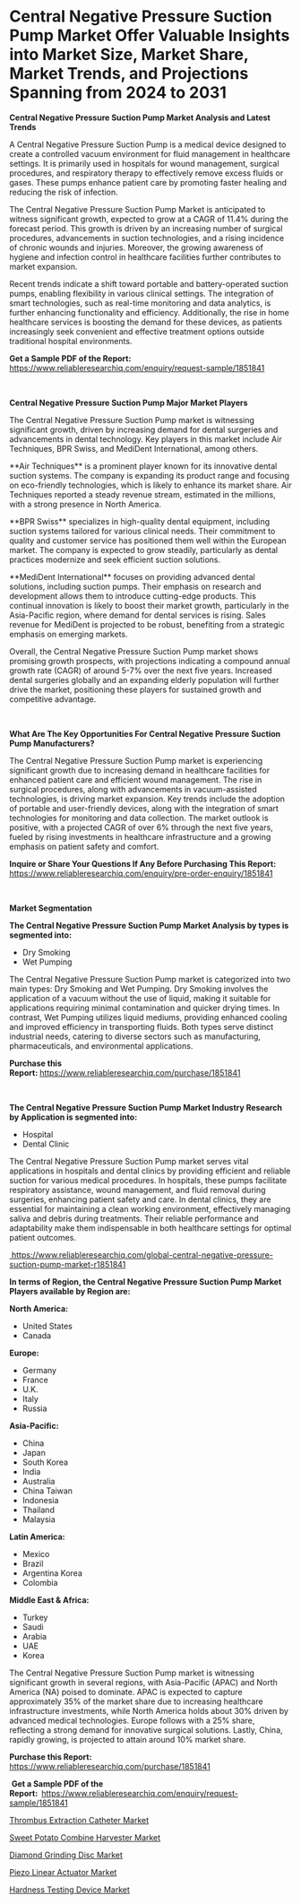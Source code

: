 <p><h1>Central Negative Pressure Suction Pump Market Offer Valuable Insights into Market Size, Market Share, Market Trends, and Projections Spanning from 2024 to 2031</h1></p><p><strong>Central Negative Pressure Suction Pump Market Analysis and Latest Trends</strong></p>
<p><p>A Central Negative Pressure Suction Pump is a medical device designed to create a controlled vacuum environment for fluid management in healthcare settings. It is primarily used in hospitals for wound management, surgical procedures, and respiratory therapy to effectively remove excess fluids or gases. These pumps enhance patient care by promoting faster healing and reducing the risk of infection.</p><p>The Central Negative Pressure Suction Pump Market is anticipated to witness significant growth, expected to grow at a CAGR of 11.4% during the forecast period. This growth is driven by an increasing number of surgical procedures, advancements in suction technologies, and a rising incidence of chronic wounds and injuries. Moreover, the growing awareness of hygiene and infection control in healthcare facilities further contributes to market expansion.</p><p>Recent trends indicate a shift toward portable and battery-operated suction pumps, enabling flexibility in various clinical settings. The integration of smart technologies, such as real-time monitoring and data analytics, is further enhancing functionality and efficiency. Additionally, the rise in home healthcare services is boosting the demand for these devices, as patients increasingly seek convenient and effective treatment options outside traditional hospital environments.</p></p>
<p><strong>Get a Sample PDF of the Report:&nbsp;</strong> <a href="https://www.reliableresearchiq.com/enquiry/request-sample/1851841?utm_campaign=114&utm_medium=2&utm_source=Github&utm_content=ia&utm_term=19102024&utm_id=central-negative-pressure-suction-pump">https://www.reliableresearchiq.com/enquiry/request-sample/1851841</a></p>
<p>&nbsp;</p>
<p><strong>Central Negative Pressure Suction Pump Major Market Players</strong></p>
<p><p>The Central Negative Pressure Suction Pump market is witnessing significant growth, driven by increasing demand for dental surgeries and advancements in dental technology. Key players in this market include Air Techniques, BPR Swiss, and MediDent International, among others.</p><p>**Air Techniques** is a prominent player known for its innovative dental suction systems. The company is expanding its product range and focusing on eco-friendly technologies, which is likely to enhance its market share. Air Techniques reported a steady revenue stream, estimated in the millions, with a strong presence in North America.</p><p>**BPR Swiss** specializes in high-quality dental equipment, including suction systems tailored for various clinical needs. Their commitment to quality and customer service has positioned them well within the European market. The company is expected to grow steadily, particularly as dental practices modernize and seek efficient suction solutions.</p><p>**MediDent International** focuses on providing advanced dental solutions, including suction pumps. Their emphasis on research and development allows them to introduce cutting-edge products. This continual innovation is likely to boost their market growth, particularly in the Asia-Pacific region, where demand for dental services is rising. Sales revenue for MediDent is projected to be robust, benefiting from a strategic emphasis on emerging markets.</p><p>Overall, the Central Negative Pressure Suction Pump market shows promising growth prospects, with projections indicating a compound annual growth rate (CAGR) of around 5-7% over the next five years. Increased dental surgeries globally and an expanding elderly population will further drive the market, positioning these players for sustained growth and competitive advantage.</p></p>
<p>&nbsp;</p>
<p><strong>What Are The Key Opportunities For Central Negative Pressure Suction Pump Manufacturers?</strong></p>
<p><p>The Central Negative Pressure Suction Pump market is experiencing significant growth due to increasing demand in healthcare facilities for enhanced patient care and efficient wound management. The rise in surgical procedures, along with advancements in vacuum-assisted technologies, is driving market expansion. Key trends include the adoption of portable and user-friendly devices, along with the integration of smart technologies for monitoring and data collection. The market outlook is positive, with a projected CAGR of over 6% through the next five years, fueled by rising investments in healthcare infrastructure and a growing emphasis on patient safety and comfort.</p></p>
<p><strong>Inquire or Share Your Questions If Any Before Purchasing This Report:</strong> <a href="https://www.reliableresearchiq.com/enquiry/pre-order-enquiry/1851841?utm_campaign=114&utm_medium=2&utm_source=Github&utm_content=ia&utm_term=19102024&utm_id=central-negative-pressure-suction-pump">https://www.reliableresearchiq.com/enquiry/pre-order-enquiry/1851841</a></p>
<p>&nbsp;</p>
<p><strong>Market Segmentation</strong></p>
<p><strong>The Central Negative Pressure Suction Pump Market Analysis by types is segmented into:</strong></p>
<p><ul><li>Dry Smoking</li><li>Wet Pumping</li></ul></p>
<p><p>The Central Negative Pressure Suction Pump market is categorized into two main types: Dry Smoking and Wet Pumping. Dry Smoking involves the application of a vacuum without the use of liquid, making it suitable for applications requiring minimal contamination and quicker drying times. In contrast, Wet Pumping utilizes liquid mediums, providing enhanced cooling and improved efficiency in transporting fluids. Both types serve distinct industrial needs, catering to diverse sectors such as manufacturing, pharmaceuticals, and environmental applications.</p></p>
<p><strong>Purchase this Report:&nbsp;</strong><a href="https://www.reliableresearchiq.com/purchase/1851841?utm_campaign=114&utm_medium=2&utm_source=Github&utm_content=ia&utm_term=19102024&utm_id=central-negative-pressure-suction-pump">https://www.reliableresearchiq.com/purchase/1851841</a></p>
<p>&nbsp;</p>
<p><strong>The Central Negative Pressure Suction Pump Market Industry Research by Application is segmented into:</strong></p>
<p><ul><li>Hospital</li><li>Dental Clinic</li></ul></p>
<p><p>The Central Negative Pressure Suction Pump market serves vital applications in hospitals and dental clinics by providing efficient and reliable suction for various medical procedures. In hospitals, these pumps facilitate respiratory assistance, wound management, and fluid removal during surgeries, enhancing patient safety and care. In dental clinics, they are essential for maintaining a clean working environment, effectively managing saliva and debris during treatments. Their reliable performance and adaptability make them indispensable in both healthcare settings for optimal patient outcomes.</p></p>
<p><a href="https://www.reliableresearchiq.com/global-central-negative-pressure-suction-pump-market-r1851841?utm_campaign=114&utm_medium=2&utm_source=Github&utm_content=ia&utm_term=19102024&utm_id=central-negative-pressure-suction-pump">&nbsp;https://www.reliableresearchiq.com/global-central-negative-pressure-suction-pump-market-r1851841</a></p>
<p><strong>In terms of Region, the Central Negative Pressure Suction Pump Market Players available by Region are:</strong></p>
<p>
    <p> <strong> North America: </strong>
        <ul>
            <li>United States</li>
            <li>Canada</li>
        </ul>
        </p> 
    <p> <strong> Europe: </strong>
        <ul>
            <li>Germany</li>
            <li>France</li>
            <li>U.K.</li>
            <li>Italy</li>
            <li>Russia</li>
        </ul>
        </p> 
    <p> <strong> Asia-Pacific: </strong>
        <ul>
            <li>China</li>
            <li>Japan</li>
            <li>South Korea</li>
            <li>India</li>
            <li>Australia</li>
            <li>China Taiwan</li>
            <li>Indonesia</li>
            <li>Thailand</li>
            <li>Malaysia</li>
        </ul>
        </p> 
    <p> <strong> Latin America: </strong>
        <ul>
            <li>Mexico</li>
            <li>Brazil</li>
            <li>Argentina Korea</li>
            <li>Colombia</li>
        </ul>
        </p> 
    <p> <strong> Middle East & Africa: </strong>
        <ul>
            <li>Turkey</li>
            <li>Saudi</li>
            <li>Arabia</li>
            <li>UAE</li>
            <li>Korea</li>
        </ul>
    </p>
    </p>
<p><p>The Central Negative Pressure Suction Pump market is witnessing significant growth in several regions, with Asia-Pacific (APAC) and North America (NA) poised to dominate. APAC is expected to capture approximately 35% of the market share due to increasing healthcare infrastructure investments, while North America holds about 30% driven by advanced medical technologies. Europe follows with a 25% share, reflecting a strong demand for innovative surgical solutions. Lastly, China, rapidly growing, is projected to attain around 10% market share.</p></p>
<p><strong>Purchase this Report: </strong><a href="https://www.reliableresearchiq.com/purchase/1851841?utm_campaign=114&utm_medium=2&utm_source=Github&utm_content=ia&utm_term=19102024&utm_id=central-negative-pressure-suction-pump">https://www.reliableresearchiq.com/purchase/1851841</a></p>
<p>&nbsp;<strong>Get a Sample PDF of the Report:&nbsp;&nbsp;</strong><a href="https://www.reliableresearchiq.com/enquiry/request-sample/1851841?utm_campaign=114&utm_medium=2&utm_source=Github&utm_content=ia&utm_term=19102024&utm_id=central-negative-pressure-suction-pump">https://www.reliableresearchiq.com/enquiry/request-sample/1851841</a></p>
<p><strong></strong></p>
<p><p><a href="https://github.com/pespeyervi/Market-Research-Report-List-1/blob/main/thrombus-extraction-catheter-market.md?utm_campaign=114&utm_medium=2&utm_source=Github&utm_content=ia&utm_term=19102024&utm_id=central-negative-pressure-suction-pump">Thrombus Extraction Catheter Market</a></p><p><a href="https://github.com/erskinemm93/Market-Research-Report-List-1/blob/main/sweet-potato-combine-harvester-market.md?utm_campaign=114&utm_medium=2&utm_source=Github&utm_content=ia&utm_term=19102024&utm_id=central-negative-pressure-suction-pump">Sweet Potato Combine Harvester Market</a></p><p><a href="https://www.linkedin.com/pulse/emerging-trends-diamond-grinding-disc-market-detailed-overview-iwx0c?utm_campaign=114&utm_medium=2&utm_source=Github&utm_content=ia&utm_term=19102024&utm_id=central-negative-pressure-suction-pump">Diamond Grinding Disc Market</a></p><p><a href="https://issuu.com/reportprime-2/docs/piezo-linear-actuator-market-size-2_808f97e950e6c2?utm_campaign=114&utm_medium=2&utm_source=Github&utm_content=ia&utm_term=19102024&utm_id=central-negative-pressure-suction-pump">Piezo Linear Actuator Market</a></p><p><a href="https://www.linkedin.com/pulse/hardness-testing-device-market-global-insights-regional-mqwne?utm_campaign=114&utm_medium=2&utm_source=Github&utm_content=ia&utm_term=19102024&utm_id=central-negative-pressure-suction-pump">Hardness Testing Device Market</a></p></p>